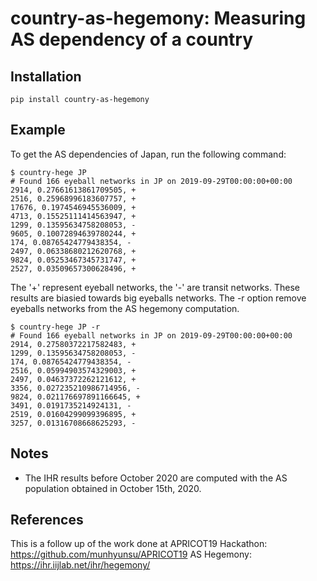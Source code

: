 # country-as-hegemony: Measuring AS dependency of a country

## Installation

``````
pip install country-as-hegemony
``````


## Example

To get the AS dependencies of Japan, run the following command:
```
$ country-hege JP
# Found 166 eyeball networks in JP on 2019-09-29T00:00:00+00:00
2914, 0.27661613861709505, +
2516, 0.25968996183607757, +
17676, 0.1974546945536009, +
4713, 0.15525111414563947, +
1299, 0.13595634758208053, -
9605, 0.10072894639780244, +
174, 0.08765424779438354, -
2497, 0.06338680212620768, +
9824, 0.05253467345731747, +
2527, 0.03509657300628496, +
```
The '+' represent eyeball networks, the '-' are transit networks. These results are biasied towards big eyeballs networks. 
The -r option remove eyeballs networks from the AS hegemony computation.

```
$ country-hege JP -r
# Found 166 eyeball networks in JP on 2019-09-29T00:00:00+00:00
2914, 0.27580372217582483, +
1299, 0.13595634758208053, -
174, 0.08765424779438354, -
2516, 0.05994903574329003, +
2497, 0.04637372262121612, +
3356, 0.027235210986714956, -
9824, 0.021176697891166645, +
3491, 0.0191735214924131, -
2519, 0.01604299099396895, +
3257, 0.01316708668625293, -
```

## Notes

- The IHR results before October 2020 are computed with the AS population obtained in October 15th, 2020.


## References
This is a follow up of the work done at APRICOT19 Hackathon: https://github.com/munhyunsu/APRICOT19
AS Hegemony: https://ihr.iijlab.net/ihr/hegemony/

